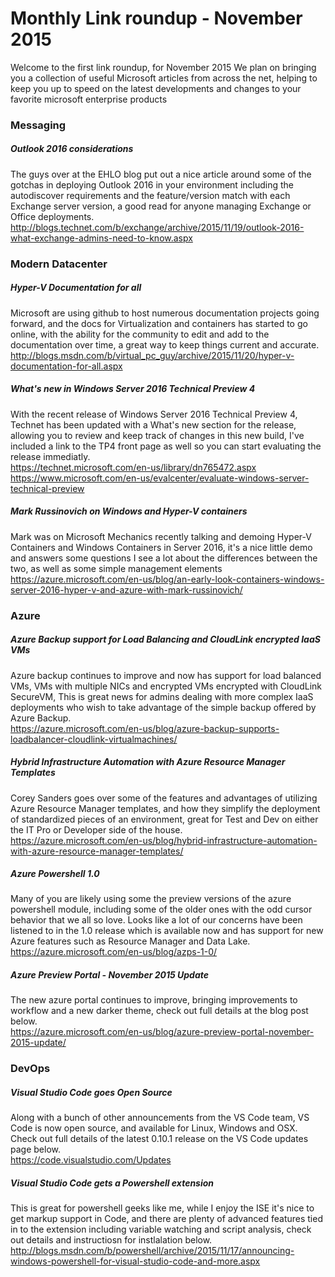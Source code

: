 # Monthly Link roundup - November 2015 #
Welcome to the first link roundup, for November 2015
We plan on bringing you a collection of useful Microsoft articles from across the net, helping to keep you up to speed 
on the latest developments and changes to your favorite microsoft enterprise products


### Messaging ###
##### Outlook 2016 considerations #####
The guys over at the EHLO blog put out a nice article around some of the gotchas in deploying Outlook 2016 in your environment
including the autodiscover requirements and the feature/version match with each Exchange server version, a good read for 
anyone managing Exchange or Office deployments. <br />
<http://blogs.technet.com/b/exchange/archive/2015/11/19/outlook-2016-what-exchange-admins-need-to-know.aspx> <br  />


### Modern Datacenter ###
##### Hyper-V Documentation for all #####
Microsoft are using github to host numerous documentation projects going forward, and the docs for 
Virtualization and containers has started to go online, with the ability for the community to edit and add to 
the documentation over time, a great way to keep things current and accurate.  <br />
<http://blogs.msdn.com/b/virtual_pc_guy/archive/2015/11/20/hyper-v-documentation-for-all.aspx> <br  />

##### What's new in Windows Server 2016 Technical Preview 4 #####
With the recent release of Windows Server 2016 Technical Preview 4, Technet has been updated with a 
What's new section for the release, allowing you to review and keep track of changes in this new build, I've included 
a link to the TP4 front page as well so you can start evaluating the release immediatly. <br  />
<https://technet.microsoft.com/en-us/library/dn765472.aspx> <br  />
<https://www.microsoft.com/en-us/evalcenter/evaluate-windows-server-technical-preview> <br  />

##### Mark Russinovich on Windows and Hyper-V containers #####
Mark was on Microsoft Mechanics recently talking and demoing Hyper-V Containers and Windows Containers in Server 2016, 
it's a nice little demo and answers some questions I see a lot about the differences between the two, 
as well as some simple management elements <br  />
<https://azure.microsoft.com/en-us/blog/an-early-look-containers-windows-server-2016-hyper-v-and-azure-with-mark-russinovich/> <br  />


### Azure ###
##### Azure Backup support for Load Balancing and CloudLink encrypted IaaS VMs #####
Azure backup continues to improve and now has support for load balanced VMs, VMs with multiple NICs and encrypted VMs encrypted 
with CloudLink SecureVM, This is great news for admins dealing with more complex IaaS deployments who wish to take advantage 
of the simple backup offered by Azure Backup.<br  />
<https://azure.microsoft.com/en-us/blog/azure-backup-supports-loadbalancer-cloudlink-virtualmachines/> <br  />

##### Hybrid Infrastructure Automation with Azure Resource Manager Templates #####
Corey Sanders goes over some of the features and advantages of utilizing Azure Resource Manager templates, and how they 
simplify the deployment of standardized pieces of an environment, great for Test and Dev on either the IT Pro or 
Developer side of the house. <br  />
<https://azure.microsoft.com/en-us/blog/hybrid-infrastructure-automation-with-azure-resource-manager-templates/> <br  />

##### Azure Powershell 1.0 #####
Many of you are likely using some the preview versions of the azure powershell module, including some of the older ones with the odd cursor 
behavior that we all so love.  Looks like a lot of our concerns have been listened to in the 1.0 release which is available now and has support 
for new Azure features such as Resource Manager and Data Lake.<br />
<https://azure.microsoft.com/en-us/blog/azps-1-0/> <br />

##### Azure Preview Portal - November 2015 Update #####
The new azure portal continues to improve, bringing improvements to workflow and a new darker theme, check out full details at the 
blog post below.<br />
<https://azure.microsoft.com/en-us/blog/azure-preview-portal-november-2015-update/> <br />


### DevOps ###
##### Visual Studio Code goes Open Source #####
Along with a bunch of other announcements from the VS Code team, VS Code is now open source, and available for Linux, Windows and OSX.  
Check out full details of the latest 0.10.1 release on the VS Code updates page below. <br  />
<https://code.visualstudio.com/Updates> <br  />

##### Visual Studio Code gets a Powershell extension #####
This is great for powershell geeks like me, while I enjoy the ISE it's nice to get markup support in Code, and there are 
plenty of advanced features tied in to the extension including variable watching and script analysis, check out details 
and instructiosn for instlalation below. <br  />
<http://blogs.msdn.com/b/powershell/archive/2015/11/17/announcing-windows-powershell-for-visual-studio-code-and-more.aspx> <br  />

